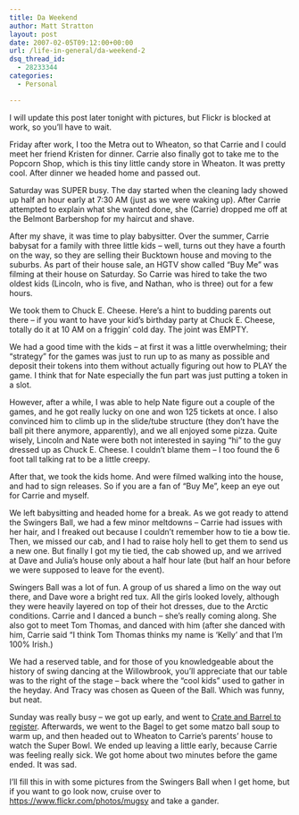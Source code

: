 ```yaml
---
title: Da Weekend
author: Matt Stratton
layout: post
date: 2007-02-05T09:12:00+00:00
url: /life-in-general/da-weekend-2
dsq_thread_id:
  - 28233344
categories:
  - Personal

---
```

I will update this post later tonight with pictures, but Flickr is blocked at work, so you&#8217;ll have to wait.

Friday after work, I too the Metra out to Wheaton, so that Carrie and I could meet her friend Kristen for dinner. Carrie also finally got to take me to the Popcorn Shop, which is this tiny little candy store in Wheaton. It was pretty cool. After dinner we headed home and passed out.

Saturday was SUPER busy. The day started when the cleaning lady showed up half an hour early at 7:30 AM (just as we were waking up). After Carrie attempted to explain what she wanted done, she (Carrie) dropped me off at the Belmont Barbershop for my haircut and shave. 

After my shave, it was time to play babysitter. Over the summer, Carrie babysat for a family with three little kids &#8211; well, turns out they have a fourth on the way, so they are selling their Bucktown house and moving to the suburbs. As part of their house sale, an HGTV show called &#8220;Buy Me&#8221; was filming at their house on Saturday. So Carrie was hired to take the two oldest kids (Lincoln, who is five, and Nathan, who is three) out for a few hours. 

We took them to Chuck E. Cheese. Here&#8217;s a hint to budding parents out there &#8211; if you want to have your kid&#8217;s birthday party at Chuck E. Cheese, totally do it at 10 AM on a friggin&#8217; cold day. The joint was EMPTY. 

We had a good time with the kids &#8211; at first it was a little overwhelming; their &#8220;strategy&#8221; for the games was just to run up to as many as possible and deposit their tokens into them without actually figuring out how to PLAY the game. I think that for Nate especially the fun part was just putting a token in a slot.

However, after a while, I was able to help Nate figure out a couple of the games, and he got really lucky on one and won 125 tickets at once. I also convinced him to climb up in the slide/tube structure (they don&#8217;t have the ball pit there anymore, apparently), and we all enjoyed some pizza. Quite wisely, Lincoln and Nate were both not interested in saying &#8220;hi&#8221; to the guy dressed up as Chuck E. Cheese. I couldn&#8217;t blame them &#8211; I too found the 6 foot tall talking rat to be a little creepy.

After that, we took the kids home. And were filmed walking into the house, and had to sign releases. So if you are a fan of &#8220;Buy Me&#8221;, keep an eye out for Carrie and myself.

We left babysitting and headed home for a break. As we got ready to attend the Swingers Ball, we had a few minor meltdowns &#8211; Carrie had issues with her hair, and I freaked out because I couldn&#8217;t remember how to tie a bow tie. Then, we missed our cab, and I had to raise holy hell to get them to send us a new one. But finally I got my tie tied, the cab showed up, and we arrived at Dave and Julia&#8217;s house only about a half hour late (but half an hour before we were supposed to leave for the event).

Swingers Ball was a lot of fun. A group of us shared a limo on the way out there, and Dave wore a bright red tux. All the girls looked lovely, although they were heavily layered on top of their hot dresses, due to the Arctic conditions. Carrie and I danced a bunch &#8211; she&#8217;s really coming along. She also got to meet Tom Thomas, and danced with him (after she danced with him, Carrie said &#8220;I think Tom Thomas thinks my name is &#8216;Kelly&#8217; and that I&#8217;m 100% Irish.)

We had a reserved table, and for those of you knowledgeable about the history of swing dancing at the Willowbrook, you&#8217;ll appreciate that our table was to the right of the stage &#8211; back where the &#8220;cool kids&#8221; used to gather in the heyday. And Tracy was chosen as Queen of the Ball. Which was funny, but neat.

Sunday was really busy &#8211; we got up early, and went to [Crate and Barrel to register][1]. Afterwards, we went to the Bagel to get some matzo ball soup to warm up, and then headed out to Wheaton to Carrie&#8217;s parents&#8217; house to watch the Super Bowl. We ended up leaving a little early, because Carrie was feeling really sick. We got home about two minutes before the game ended. It was sad.

I&#8217;ll fill this in with some pictures from the Swingers Ball when I get home, but if you want to go look now, cruise over to https://www.flickr.com/photos/mugsy and take a gander.

 [1]: https://www.crateandbarrel.com/gr/guest/viewRegistry.aspx?grid=1618040